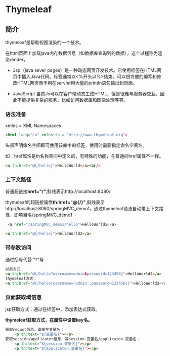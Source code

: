 # Thymeleaf

## 简介

thymeleaf是帮助视图渲染的一个技术。

在html页面上加载java内存数据信息（如数据库查询到的数据），这个过程称为渲染render。

- Jsp（java sever pages）是一种动态网页开发技术。它使用标签在HTML网页中插入Java代码。标签通常以<%开头以%>结束。可以很方便的编写和修改HTML网页而不用在servlet用大量的println语句输出到页面。

- JavaScript 虽然Js可以在客户端动态生成HTML，但是很难与服务器交互，因此不能提供复杂的服务，比如访问数据库和图像处理等等。



### 语法准备

xmlns = XML Namespaces  

```html
<html lang="en" xmlns:th = "http://www.thymeleaf.org">
```

头部声明命名空间即可使用该库中的标签，使用时需要指定命名空间名。

如：href属性是th名称空间中定义的，有特殊的功能，与普通的href属性不一样。

```html
<a th:href="@{/hello}">HelloWorld</a><br/>
```



### 上下文路径

普通超链接**href="/"**,斜线表示http://localhost:8080/

thymeleaf的超链接属性**th:href="@{/}"**,斜线表示 http://localhost:8080/springMVC_demo1，通过thymeleaf语法自动带上下文路径，即项目名/springMVC_demo1

```html
 <a href="/springMVC_demo1/hello">HelloWorld1</a>

<a th:href="@{/hello}">HelloWorld2</a>
```

### 带参数访问

通过括号代替 “?"号

```html
以前方式：
<a th:href="@{/hello?username=admin&password=123456}">HelloWorld2</a>
thymeleaf方式：
<a th:href="@{/hello(username='admin',password=123456)}">HelloWorld2</a>
```

### 页面获取域信息

jsp获取方式：通过在标签中，添加表达式获取。

**thymeleaf获取方式，在属性中设置key名。**

```html
获取requst信息，直接写变量名：
	<p th:text="${变量名}"></p>
获取session/applicaton信息，写session.变量名/applicaton.变量名：
	<p th:text="${session.变量名}"></p>
	<p th:text="${applicaton.变量名}"></p>
```

